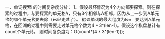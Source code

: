 一、单词搜索II的时间复杂度分析：
    1、假设最坏情况为4个方向都要探索。则在探索的过程中，与要探索的单元格A，只有3个相邻与A相邻，因为从上一步到A单元格的哪个单元格要去除（已经走过了）。
    假设单词的最大程度为len，要达到A单元格，在回溯的过程中则需要走过单元格个数为4 * 3^(len-1)。假设这个棋盘总计有count个单元格。
    则时间复杂度为：O(count*(4 * 3^(len-1)));